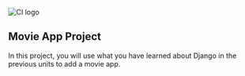![CI logo](https://codeinstitute.s3.amazonaws.com/fullstack/ci_logo_small.png)

## Movie App Project

In this project, you will use what you have learned about Django in the previous units to add a movie app.